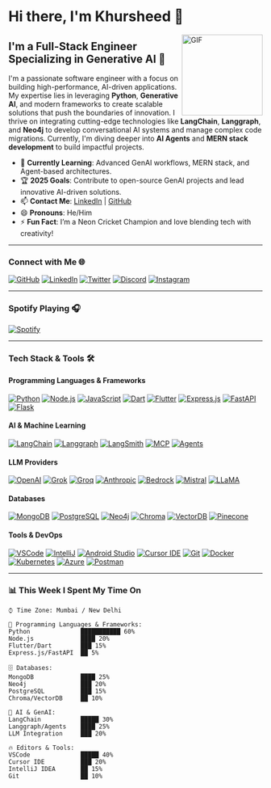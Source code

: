# Hi there, I'm Khursheed 👋

<img align="right" alt="GIF" height="160px" src="https://octodex.github.com/images/daftpunktocat-guy.gif" />

## I'm a Full-Stack Engineer Specializing in Generative AI 🚀

I'm a passionate software engineer with a focus on building high-performance, AI-driven applications. My expertise lies in leveraging **Python**, **Generative AI**, and modern frameworks to create scalable solutions that push the boundaries of innovation. I thrive on integrating cutting-edge technologies like **LangChain**, **Langgraph**, and **Neo4j** to develop conversational AI systems and manage complex code migrations. Currently, I'm diving deeper into **AI Agents** and **MERN stack development** to build impactful projects.

- 🌱 **Currently Learning**: Advanced GenAI workflows, MERN stack, and Agent-based architectures.
- 🏆 **2025 Goals**: Contribute to open-source GenAI projects and lead innovative AI-driven solutions.
- 📫 **Contact Me**: [LinkedIn](https://www.linkedin.com/in/khursheed33/) | [GitHub](https://github.com/khursheed33)
- 😄 **Pronouns**: He/Him
- ⚡ **Fun Fact**: I’m a Neon Cricket Champion and love blending tech with creativity!

---

### Connect with Me 🌐

[![GitHub](https://img.shields.io/badge/Github-100000?style=for-the-badge&logo=github&logoColor=white)](https://github.com/khursheed33)
[![LinkedIn](https://img.shields.io/badge/LinkedIn-0077B5?style=for-the-badge&logo=linkedin&logoColor=white)](https://www.linkedin.com/in/khursheed33/)
[![Twitter](https://img.shields.io/badge/Twitter-1DA1F2?style=for-the-badge&logo=twitter&logoColor=white)](https://twitter.com/khursheed333)
[![Discord](https://img.shields.io/badge/Discord-7289DA?style=for-the-badge&logo=discord&logoColor=white)](https://discord.gg/khursheed33)
[![Instagram](https://img.shields.io/badge/Instagram-8a3ab9?style=for-the-badge&logo=instagram&logoColor=white)](https://www.instagram.com/user/khursheed33)

---

### Spotify Playing 🎧
[![Spotify](https://novatorem-kyzbk7wxl-bardiesel.vercel.app/api/spotify)](https://open.spotify.com/embed/track/3R6dPfF2yBO8mHySW1XDAa)

---

### Tech Stack & Tools 🛠️

#### Programming Languages & Frameworks
[![Python](https://img.shields.io/badge/Python-3776AB?style=for-the-badge&logo=python&logoColor=yellow)]()
[![Node.js](https://img.shields.io/badge/Node.js-43853D?style=for-the-badge&logo=node.js&logoColor=white)]()
[![JavaScript](https://img.shields.io/badge/JavaScript-F7DF1E?style=for-the-badge&logo=javascript&logoColor=black)]()
[![Dart](https://img.shields.io/badge/Dart-0175C2?style=for-the-badge&logo=dart&logoColor=white)]()
[![Flutter](https://img.shields.io/badge/Flutter-02569B?style=for-the-badge&logo=flutter&logoColor=white)]()
[![Express.js](https://img.shields.io/badge/Express.js-000000?style=for-the-badge&logo=express&logoColor=white)]()
[![FastAPI](https://img.shields.io/badge/FastAPI-009688?style=for-the-badge&logo=fastapi&logoColor=white)]()
[![Flask](https://img.shields.io/badge/Flask-000000?style=for-the-badge&logo=flask&logoColor=white)]()

#### AI & Machine Learning
[![LangChain](https://img.shields.io/badge/LangChain-FF6F61?style=for-the-badge&logo=ai&logoColor=white)]()
[![Langgraph](https://img.shields.io/badge/Langgraph-FF6F61?style=for-the-badge&logo=ai&logoColor=white)]()
[![LangSmith](https://img.shields.io/badge/LangSmith-FF6F61?style=for-the-badge&logo=ai&logoColor=white)]()
[![MCP](https://img.shields.io/badge/MCP-FF6F61?style=for-the-badge&logo=ai&logoColor=white)]()
[![Agents](https://img.shields.io/badge/AI_Agents-FF6F61?style=for-the-badge&logo=ai&logoColor=white)]()

#### LLM Providers
[![OpenAI](https://img.shields.io/badge/OpenAI-412991?style=for-the-badge&logo=openai&logoColor=white)]()
[![Grok](https://img.shields.io/badge/Grok-00C4B4?style=for-the-badge&logo=xai&logoColor=white)]()
[![Groq](https://img.shields.io/badge/Groq-FF5733?style=for-the-badge&logo=ai&logoColor=white)]()
[![Anthropic](https://img.shields.io/badge/Anthropic-6B7280?style=for-the-badge&logo=ai&logoColor=white)]()
[![Bedrock](https://img.shields.io/badge/Bedrock-FF9900?style=for-the-badge&logo=amazon&logoColor=white)]()
[![Mistral](https://img.shields.io/badge/Mistral-FF6F61?style=for-the-badge&logo=ai&logoColor=white)]()
[![LLaMA](https://img.shields.io/badge/LLaMA-FF6F61?style=for-the-badge&logo=ai&logoColor=white)]()

#### Databases
[![MongoDB](https://img.shields.io/badge/MongoDB-4EA94B?style=for-the-badge&logo=mongodb&logoColor=white)]()
[![PostgreSQL](https://img.shields.io/badge/PostgreSQL-316192?style=for-the-badge&logo=postgresql&logoColor=white)]()
[![Neo4j](https://img.shields.io/badge/Neo4j-008CC1?style=for-the-badge&logo=neo4j&logoColor=white)]()
[![Chroma](https://img.shields.io/badge/Chroma-4B0082?style=for-the-badge&logo=database&logoColor=white)]()
[![VectorDB](https://img.shields.io/badge/VectorDB-316192?style=for-the-badge&logo=postgresql&logoColor=white)]()
[![Pinecone](https://img.shields.io/badge/Pinecone-000000?style=for-the-badge&logo=pinecone&logoColor=white)]()

#### Tools & DevOps
[![VSCode](https://img.shields.io/badge/VSCode-0078D4?style=for-the-badge&logo=visual%20studio%20code&logoColor=white)]()
[![IntelliJ](https://img.shields.io/badge/IntelliJ_IDEA-000000?style=for-the-badge&logo=intellij-idea&logoColor=white)]()
[![Android Studio](https://img.shields.io/badge/Android_Studio-3DDC84?style=for-the-badge&logo=android-studio&logoColor=white)]()
[![Cursor IDE](https://img.shields.io/badge/Cursor_IDE-FF6F61?style=for-the-badge&logo=code&logoColor=white)]()
[![Git](https://img.shields.io/badge/Git-F05032?style=for-the-badge&logo=git&logoColor=white)]()
[![Docker](https://img.shields.io/badge/Docker-2CA5E0?style=for-the-badge&logo=docker&logoColor=white)]()
[![Kubernetes](https://img.shields.io/badge/Kubernetes-326CE5?style=for-the-badge&logo=kubernetes&logoColor=white)]()
[![Azure](https://img.shields.io/badge/Azure-0078D4?style=for-the-badge&logo=microsoft-azure&logoColor=white)]()
[![Postman](https://img.shields.io/badge/Postman-FF6C37?style=for-the-badge&logo=postman&logoColor=white)]()

---

### 📊 This Week I Spent My Time On

```text
⌚︎ Time Zone: Mumbai / New Delhi

💬 Programming Languages & Frameworks:
Python              ███████████ 60%
Node.js             ████ 20%
Flutter/Dart        ███ 15%
Express.js/FastAPI  ██ 5%

🗄️ Databases:
MongoDB             ████ 25%
Neo4j               ███ 20%
PostgreSQL          ███ 15%
Chroma/VectorDB     ██ 10%

🤖 AI & GenAI:
LangChain           █████ 30%
Langgraph/Agents    ████ 25%
LLM Integration     ███ 20%

🔥 Editors & Tools:
VSCode              █████ 40%
Cursor IDE          ███ 20%
IntelliJ IDEA       ██ 15%
Git                 ██ 10%
